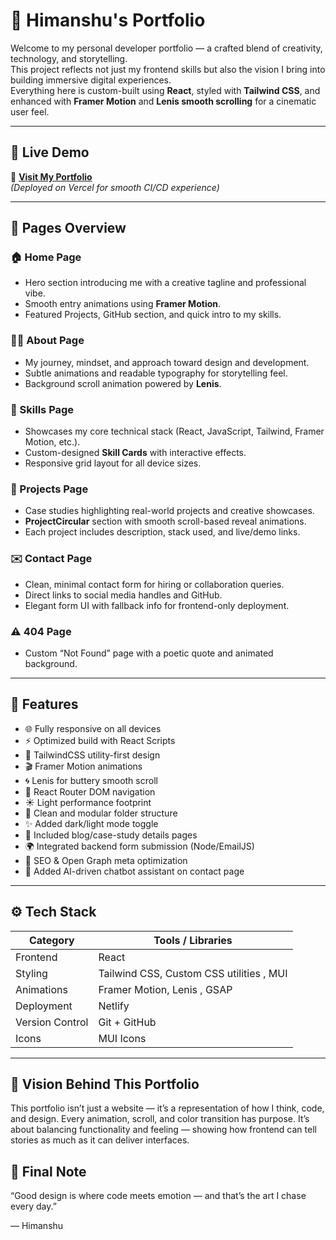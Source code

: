 # 🧭 Himanshu's Portfolio

Welcome to my personal developer portfolio — a crafted blend of creativity, technology, and storytelling.  
This project reflects not just my frontend skills but also the vision I bring into building immersive digital experiences.  
Everything here is custom-built using **React**, styled with **Tailwind CSS**, and enhanced with **Framer Motion** and **Lenis smooth scrolling** for a cinematic user feel.

---

## 🚀 Live Demo
🔗 **[Visit My Portfolio](https://hemanshu-mishra.vercel.app/)**  
*(Deployed on  Vercel for smooth CI/CD experience)*

---


## 🌈 Pages Overview

### 🏠 Home Page
- Hero section introducing me with a creative tagline and professional vibe.  
- Smooth entry animations using **Framer Motion**.  
- Featured Projects, GitHub section, and quick intro to my skills.

### 🙋‍♂️ About Page
- My journey, mindset, and approach toward design and development.  
- Subtle animations and readable typography for storytelling feel.  
- Background scroll animation powered by **Lenis**.

### 🧠 Skills Page
- Showcases my core technical stack (React, JavaScript, Tailwind, Framer Motion, etc.).  
- Custom-designed **Skill Cards** with interactive effects.  
- Responsive grid layout for all device sizes.

### 💼 Projects Page
- Case studies highlighting real-world projects and creative showcases.  
- **ProjectCircular** section with smooth scroll-based reveal animations.  
- Each project includes description, stack used, and live/demo links.

### ✉️ Contact Page
- Clean, minimal contact form for hiring or collaboration queries.  
- Direct links to social media handles and GitHub.  
- Elegant form UI with fallback info for frontend-only deployment.

### ⚠️ 404 Page
- Custom “Not Found” page with a poetic quote and animated background.

---

## 🧩 Features

- 🌐 Fully responsive on all devices  
- ⚡ Optimized build with React Scripts  
- 🎨 TailwindCSS utility-first design  
- 🎬 Framer Motion animations  
- 🌀 Lenis for buttery smooth scroll  
- 🧭 React Router DOM navigation  
- ☀️ Light performance footprint  
- 🧱 Clean and modular folder structure
- ✨ Added dark/light mode toggle
- 📸 Included blog/case-study details pages
- 🌍 Integrated backend form submission (Node/EmailJS)
- 🧭 SEO & Open Graph meta optimization
- 🤖 Added AI-driven chatbot assistant on contact page

---

## ⚙️ Tech Stack

| Category        | Tools / Libraries                          |
|-----------------|---------------------------------------------|
| Frontend        | React          
| Styling         | Tailwind CSS, Custom CSS utilities , MUI        |
| Animations      | Framer Motion, Lenis , GSAP                  |
| Deployment      |  Netlify                           |
| Version Control | Git + GitHub                               |
| Icons           | MUI Icons                          |

---

## 🎯 Vision Behind This Portfolio

This portfolio isn’t just a website — it’s a representation of how I think, code, and design.
Every animation, scroll, and color transition has purpose.
It’s about balancing functionality and feeling — showing how frontend can tell stories as much as it can deliver interfaces.

## 💬 Final Note

“Good design is where code meets emotion — and that’s the art I chase every day.”

— Himanshu
